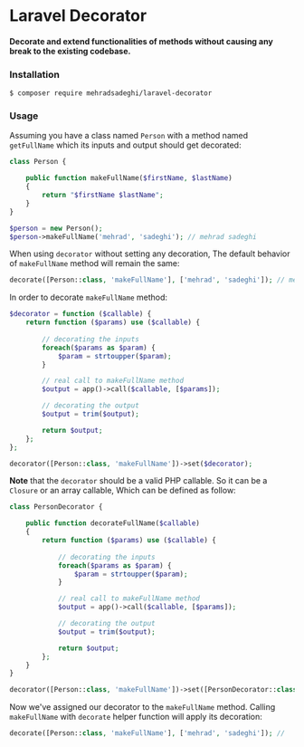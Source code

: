 # Laravel Decorator
#### Decorate and extend functionalities of methods without causing any break to the existing codebase.

### Installation
`$ composer require mehradsadeghi/laravel-decorator`

### Usage
Assuming you have a class named `Person` with a method named `getFullName` which its inputs and output should get decorated:

```php
class Person {

    public function makeFullName($firstName, $lastName)
    {
        return "$firstName $lastName";
    }
}

$person = new Person();
$person->makeFullName('mehrad', 'sadeghi'); // mehrad sadeghi

```
When using `decorator` without setting any decoration, The default behavior of `makeFullName` method will remain the same:

```php
decorate([Person::class, 'makeFullName'], ['mehrad', 'sadeghi']); // mehrad sadeghi
```

In order to decorate `makeFullName` method:
 
```php
$decorator = function ($callable) {
    return function ($params) use ($callable) {
        
        // decorating the inputs
        foreach($params as $param) {
            $param = strtoupper($param);
        }

        // real call to makeFullName method
        $output = app()->call($callable, [$params]);

        // decorating the output
        $output = trim($output);

        return $output;
    };
};

decorator([Person::class, 'makeFullName'])->set($decorator);

```
**Note** that the `decorator` should be a valid PHP callable. So it can be a `Closure` or an array callable, Which can be defined as follow:

```php
class PersonDecorator {

    public function decorateFullName($callable)
    {
        return function ($params) use ($callable) {
            
            // decorating the inputs
            foreach($params as $param) {
                $param = strtoupper($param);
            }

            // real call to makeFullName method
            $output = app()->call($callable, [$params]);

            // decorating the output
            $output = trim($output);

            return $output;
        };
    }
}

decorator([Person::class, 'makeFullName'])->set([PersonDecorator::class, 'decorateFullName']);

```

Now we've assigned our decorator to the `makeFullName` method. Calling `makeFullName` with `decorate` helper function will apply its decoration:

```php
decorate([Person::class, 'makeFullName'], ['mehrad', 'sadeghi']); //

```